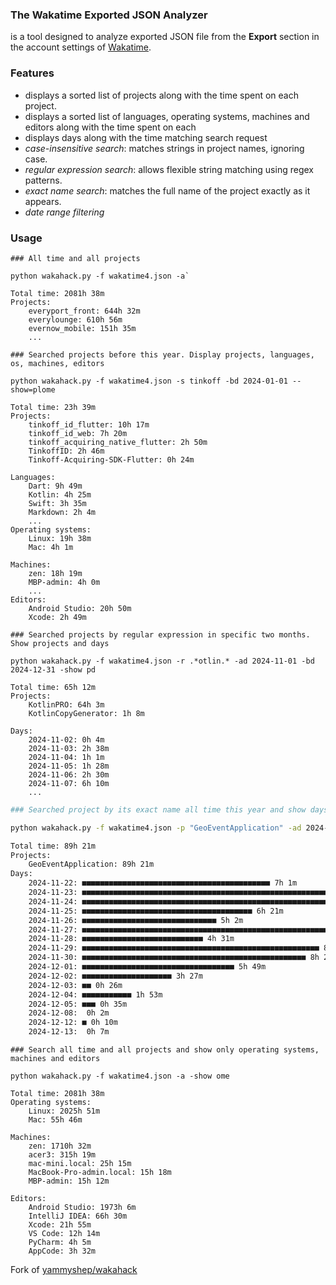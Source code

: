 ### The Wakatime Exported JSON Analyzer

is a tool designed to analyze exported JSON file from the **Export**
section in the account settings of [Wakatime](https://wakatime.com/settings/account).

### Features

- displays a sorted list of projects along with the time spent on each project.
- displays a sorted list of languages, operating systems, machines and editors along with the time spent on each
- displays days along with the time matching search request
- *case-insensitive search*: matches strings in project names, ignoring case.
- *regular expression search*: allows flexible string matching using regex patterns.
- *exact name search*: matches the full name of the project exactly as it appears.
- *date range filtering*

### Usage
```commandline
### All time and all projects

python wakahack.py -f wakatime4.json -a`

Total time: 2081h 38m
Projects:
    everyport_front: 644h 32m
    everylounge: 610h 56m
    evernow_mobile: 151h 35m
    ...
```

```commandline
### Searched projects before this year. Display projects, languages, os, machines, editors

python wakahack.py -f wakatime4.json -s tinkoff -bd 2024-01-01 --show=plome

Total time: 23h 39m
Projects:
    tinkoff_id_flutter: 10h 17m
    tinkoff_id_web: 7h 20m
    tinkoff_acquiring_native_flutter: 2h 50m
    TinkoffID: 2h 46m
    Tinkoff-Acquiring-SDK-Flutter: 0h 24m
    
Languages:
    Dart: 9h 49m
    Kotlin: 4h 25m
    Swift: 3h 35m
    Markdown: 2h 4m
    ...
Operating systems:
    Linux: 19h 38m
    Mac: 4h 1m
    
Machines:
    zen: 18h 19m
    MBP-admin: 4h 0m
    ...
Editors:
    Android Studio: 20h 50m
    Xcode: 2h 49m
```
```commandline
### Searched projects by regular expression in specific two months. Show projects and days

python wakahack.py -f wakatime4.json -r .*otlin.* -ad 2024-11-01 -bd 2024-12-31 -show pd

Total time: 65h 12m
Projects:
    KotlinPRO: 64h 3m
    KotlinCopyGenerator: 1h 8m

Days:
    2024-11-02: 0h 4m
    2024-11-03: 2h 38m
    2024-11-04: 1h 1m
    2024-11-05: 1h 28m
    2024-11-06: 2h 30m
    2024-11-07: 6h 10m
    ...
```
```bash
### Searched project by its exact name all time this year and show days as bars

python wakahack.py -f wakatime4.json -p "GeoEventApplication" -ad 2024-01-01 -show pb

Total time: 89h 21m
Projects:
    GeoEventApplication: 89h 21m
Days:
    2024-11-22: ■■■■■■■■■■■■■■■■■■■■■■■■■■■■■■■■■■■■■■■■■■ 7h 1m
    2024-11-23: ■■■■■■■■■■■■■■■■■■■■■■■■■■■■■■■■■■■■■■■■■■■■■■■■■■■■■■■■■■■■■■■ 10h 30m
    2024-11-24: ■■■■■■■■■■■■■■■■■■■■■■■■■■■■■■■■■■■■■■■■■■■■■■■■■■■■■■■■■■■■■■■■■■■■■■■■■■■■■■■■■■■ 13h 52m
    2024-11-25: ■■■■■■■■■■■■■■■■■■■■■■■■■■■■■■■■■■■■■■ 6h 21m
    2024-11-26: ■■■■■■■■■■■■■■■■■■■■■■■■■■■■■■ 5h 2m
    2024-11-27: ■■■■■■■■■■■■■■■■■■■■■■■■■■■■■■■■■■■■■■■■■■■■■■■■■■■■■■■■■■■■■■■■■■■■■■■■ 12h 7m
    2024-11-28: ■■■■■■■■■■■■■■■■■■■■■■■■■■■ 4h 31m
    2024-11-29: ■■■■■■■■■■■■■■■■■■■■■■■■■■■■■■■■■■■■■■■■■■■■■■■■■■■■■ 8h 58m
    2024-11-30: ■■■■■■■■■■■■■■■■■■■■■■■■■■■■■■■■■■■■■■■■■■■■■■■■■■ 8h 22m
    2024-12-01: ■■■■■■■■■■■■■■■■■■■■■■■■■■■■■■■■■■ 5h 49m
    2024-12-02: ■■■■■■■■■■■■■■■■■■■■ 3h 27m
    2024-12-03: ■■ 0h 26m
    2024-12-04: ■■■■■■■■■■■ 1h 53m
    2024-12-05: ■■■ 0h 35m
    2024-12-08:  0h 2m
    2024-12-12: ■ 0h 10m
    2024-12-13:  0h 7m
```

```commandline
### Search all time and all projects and show only operating systems, machines and editors

python wakahack.py -f wakatime4.json -a -show ome

Total time: 2081h 38m
Operating systems:
    Linux: 2025h 51m
    Mac: 55h 46m

Machines:
    zen: 1710h 32m
    acer3: 315h 19m
    mac-mini.local: 25h 15m
    MacBook-Pro-admin.local: 15h 18m
    MBP-admin: 15h 12m

Editors:
    Android Studio: 1973h 6m
    IntelliJ IDEA: 66h 30m
    Xcode: 21h 55m
    VS Code: 12h 14m
    PyCharm: 4h 5m
    AppCode: 3h 32m
```

Fork of [yammyshep/wakahack](https://github.com/yammyshep/wakahack)
